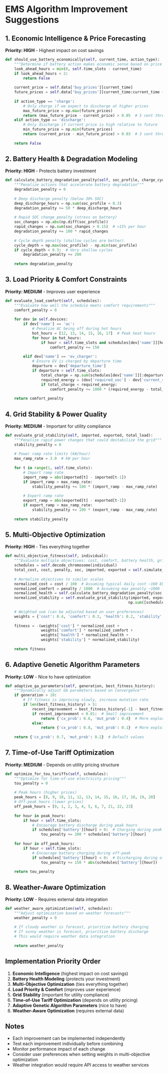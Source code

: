 # EMS Algorithm Improvement Suggestions

## 1. Economic Intelligence & Price Forecasting
**Priority: HIGH** - Highest impact on cost savings

```python
def should_use_battery_economically(self, current_time, action_type):
    """Determine if battery action makes economic sense based on price forecasts"""
    look_ahead_hours = min(8, self.time_slots - current_time)
    if look_ahead_hours < 2:
        return False
    
    current_price = self.data['buy_prices'][current_time]
    future_prices = self.data['buy_prices'][current_time:current_time + look_ahead_hours]
    
    if action_type == 'charge':
        # Only charge if we expect to discharge at higher prices
        max_future_price = np.max(future_prices)
        return (max_future_price - current_price) > 0.05  # 5 cent threshold
    elif action_type == 'discharge':
        # Only discharge if current price is high relative to future
        min_future_price = np.min(future_prices)
        return (current_price - min_future_price) > 0.03  # 3 cent threshold
    
    return False
```

## 2. Battery Health & Degradation Modeling
**Priority: HIGH** - Protects battery investment

```python
def calculate_battery_degradation_penalty(self, soc_profile, charge_cycles):
    """Penalize actions that accelerate battery degradation"""
    degradation_penalty = 0
    
    # Deep discharge penalty (below 30% SOC)
    deep_discharge_hours = np.sum(soc_profile < 0.3)
    degradation_penalty += 50 * deep_discharge_hours
    
    # Rapid SOC change penalty (stress on battery)
    soc_changes = np.abs(np.diff(soc_profile))
    rapid_changes = np.sum(soc_changes > 0.15)  # >15% per hour
    degradation_penalty += 100 * rapid_changes
    
    # Cycle depth penalty (shallow cycles are better)
    cycle_depth = np.max(soc_profile) - np.min(soc_profile)
    if cycle_depth < 0.3:  # Very shallow cycles
        degradation_penalty += 200
    
    return degradation_penalty
```

## 3. Load Priority & Comfort Constraints
**Priority: MEDIUM** - Improves user experience

```python
def evaluate_load_comfort(self, schedules):
    """Evaluate how well the schedule meets comfort requirements"""
    comfort_penalty = 0
    
    for dev in self.devices:
        if dev['name'] == 'ac':
            # Penalize AC being off during hot hours
            hot_hours = [12, 13, 14, 15, 16, 17]  # Peak heat hours
            for hour in hot_hours:
                if hour < self.time_slots and schedules[dev['name']][hour] == 0:
                    comfort_penalty += 150
        
        elif dev['name'] == 'ev_charger':
            # Ensure EV is charged by departure time
            departure = dev['departure_time']
            if departure < self.time_slots:
                total_charge = np.sum(schedules[dev['name']][:departure])
                required_energy = (dev['required_soc'] - dev['current_state']['soc']) * dev['battery_capacity']
                if total_charge < required_energy:
                    comfort_penalty += 1000 * (required_energy - total_charge)
    
    return comfort_penalty
```

## 4. Grid Stability & Power Quality
**Priority: MEDIUM** - Important for utility compliance

```python
def evaluate_grid_stability(self, imported, exported, total_load):
    """Penalize rapid power changes that could destabilize the grid"""
    stability_penalty = 0
    
    # Power ramp rate limits (kW/hour)
    max_ramp_rate = 3.0  # kW per hour
    
    for t in range(1, self.time_slots):
        # Import ramp rate
        import_ramp = abs(imported[t] - imported[t-1])
        if import_ramp > max_ramp_rate:
            stability_penalty += 100 * (import_ramp - max_ramp_rate)
        
        # Export ramp rate
        export_ramp = abs(exported[t] - exported[t-1])
        if export_ramp > max_ramp_rate:
            stability_penalty += 100 * (export_ramp - max_ramp_rate)
    
    return stability_penalty
```

## 5. Multi-Objective Optimization
**Priority: HIGH** - Ties everything together

```python
def multi_objective_fitness(self, individual):
    """Evaluate multiple objectives: cost, comfort, battery health, grid stability"""
    schedules = self.decode_chromosome(individual)
    total_cost, cost, penalty, soc, imported, exported = self.simulate_schedule(schedules)
    
    # Normalize objectives to similar scales
    normalized_cost = cost / 100  # Assuming typical daily cost ~100 EUR
    normalized_comfort = penalty / 1000  # Assuming max penalty ~1000
    normalized_health = self.calculate_battery_degradation_penalty(soc, 1) / 1000
    normalized_stability = self.evaluate_grid_stability(imported, exported, 
                                                       np.sum([schedules[dev['name']] for dev in self.devices], axis=0)) / 1000
    
    # Weighted sum (can be adjusted based on user preferences)
    weights = {'cost': 0.4, 'comfort': 0.3, 'health': 0.2, 'stability': 0.1}
    
    fitness = -(weights['cost'] * normalized_cost + 
                weights['comfort'] * normalized_comfort + 
                weights['health'] * normalized_health + 
                weights['stability'] * normalized_stability)
    
    return fitness
```

## 6. Adaptive Genetic Algorithm Parameters
**Priority: LOW** - Nice to have optimization

```python
def adaptive_ga_parameters(self, generation, best_fitness_history):
    """Dynamically adjust GA parameters based on convergence"""
    if generation > 10:
        # If fitness is improving slowly, increase mutation rate
        if len(best_fitness_history) > 5:
            recent_improvement = best_fitness_history[-1] - best_fitness_history[-5]
            if recent_improvement < 0.01:  # Small improvement
                return {'cx_prob': 0.6, 'mut_prob': 0.4}  # More exploration
            else:
                return {'cx_prob': 0.8, 'mut_prob': 0.1}  # More exploitation
    
    return {'cx_prob': 0.7, 'mut_prob': 0.2}  # Default values
```

## 7. Time-of-Use Tariff Optimization
**Priority: MEDIUM** - Depends on utility pricing structure

```python
def optimize_for_tou_tariffs(self, schedules):
    """Optimize for time-of-use electricity pricing"""
    tou_penalty = 0
    
    # Peak hours (higher prices)
    peak_hours = [8, 9, 10, 11, 12, 13, 14, 15, 16, 17, 18, 19, 20]
    # Off-peak hours (lower prices)
    off_peak_hours = [0, 1, 2, 3, 4, 5, 6, 7, 21, 22, 23]
    
    for hour in peak_hours:
        if hour < self.time_slots:
            # Encourage battery discharge during peak hours
            if schedules['battery'][hour] > 0:  # Charging during peak
                tou_penalty += 200 * schedules['battery'][hour]
    
    for hour in off_peak_hours:
        if hour < self.time_slots:
            # Encourage battery charging during off-peak
            if schedules['battery'][hour] < 0:  # Discharging during off-peak
                tou_penalty += 150 * abs(schedules['battery'][hour])
    
    return tou_penalty
```

## 8. Weather-Aware Optimization
**Priority: LOW** - Requires external data integration

```python
def weather_aware_optimization(self, schedules):
    """Adjust optimization based on weather forecasts"""
    weather_penalty = 0
    
    # If cloudy weather is forecast, prioritize battery charging
    # If sunny weather is forecast, prioritize battery discharge
    # This would require weather data integration
    
    return weather_penalty
```

## Implementation Priority Order

1. **Economic Intelligence** (highest impact on cost savings)
2. **Battery Health Modeling** (protects your investment)
3. **Multi-Objective Optimization** (ties everything together)
4. **Load Priority & Comfort** (improves user experience)
5. **Grid Stability** (important for utility compliance)
6. **Time-of-Use Tariff Optimization** (depends on utility pricing)
7. **Adaptive Genetic Algorithm Parameters** (nice to have)
8. **Weather-Aware Optimization** (requires external data)

## Notes

- Each improvement can be implemented independently
- Test each improvement individually before combining
- Monitor performance impact of each change
- Consider user preferences when setting weights in multi-objective optimization
- Weather integration would require API access to weather services
